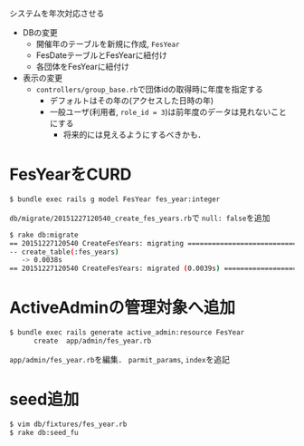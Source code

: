 <!-- ************** docs/log_extend2annual.md **************
Created    : 2015-Dec-27
Last Change: 2015-Dec-27.
-->

システムを年次対応させる

* DBの変更
    - 開催年のテーブルを新規に作成, `FesYear`
    - FesDateテーブルとFesYearに紐付け
    - 各団体をFesYearに紐付け
* 表示の変更
    - `controllers/group_base.rb`で団体idの取得時に年度を指定する
        - デフォルトはその年の(アクセスした日時の年)
        - 一般ユーザ(利用者, `role_id = 3`)は前年度のデータは見れないことにする
            - 将来的には見えるようにするべきかも．

# FesYearをCURD

```sh
$ bundle exec rails g model FesYear fes_year:integer
```

`db/migrate/20151227120540_create_fes_years.rb`で
`null: false`を追加

```sh
$ rake db:migrate
== 20151227120540 CreateFesYears: migrating ===================================
-- create_table(:fes_years)
   -> 0.0038s
== 20151227120540 CreateFesYears: migrated (0.0039s) ==========================
```

# ActiveAdminの管理対象へ追加

```sh
$ bundle exec rails generate active_admin:resource FesYear
      create  app/admin/fes_year.rb
```

`app/admin/fes_year.rb`を編集．
`parmit_params`, `index`を追記

# seed追加

```sh
$ vim db/fixtures/fes_year.rb
$ rake db:seed_fu
```
